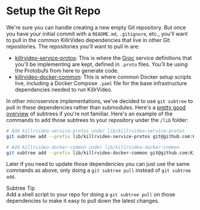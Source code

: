 # Setup the Git Repo

We're sure you can handle creating a new empty Git repository. But once you have your initial
commit with a `README.md`, `.gitignore`, etc., you'll want to pull in the common KillrVideo 
dependencies that live in other Git repositories. The repositories you'll want to pull in 
are:

- [killrvideo-service-protos][service-protos]: This is where the [Grpc][grpc] service 
definitions that you'll be implementing are kept, defined in `.proto` files. You'll be using
the Protobufs from here to generate code.
- [killrvideo-docker-common][docker-common]: This is where common Docker setup scripts live,
including a Docker Compose `.yaml` file for the base infrastructure dependencies needed to
run KillrVideo.

In other microservice implementations, we've decided to use `git subtree` to pull in these
dependencies rather than submodules. Here's a [pretty good overview][subtree] of subtrees if
you're not familiar. Here's an example of the commands to add those subtrees to your 
repository under the `/lib` folder:

```bash
# Add killrvideo-service-protos under lib/killrvideo-service-protos
git subtree add --prefix lib/killrvideo-service-protos git@github.com:KillrVideo/killrvideo-service-protos.git master --squash

# Add killrvideo-docker-common under lib/killrvideo-docker-common
git subtree add --prefix lib/killrvideo-docker-common git@github.com:KillrVideo/killrvideo-docker-common.git master --squash
```

Later if you need to update those dependencies you can just use the same commands as above,
only doing a `git subtree pull` instead of `git subtree add`.

<div class="message is-info">
  <div class="message-header">
    <span class="icon"><i class="fa fa-info-circle"></i></span> Subtree Tip
  </div>
  <div class="message-body">
    Add a shell script to your repo for doing a <code>git subtree pull</code> on those 
    dependencies to make it easy to pull down the latest changes.
  </div>
</div>

[service-protos]: https://github.com/KillrVideo/killrvideo-service-protos
[docker-common]: https://github.com/KillrVideo/killrvideo-docker-common
[grpc]: http://www.grpc.io/
[subtree]: http://blogs.atlassian.com/2013/05/alternatives-to-git-submodule-git-subtree/